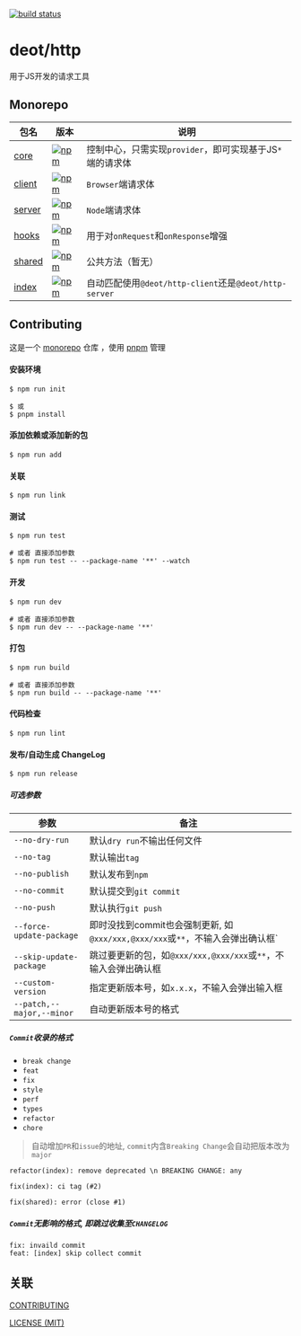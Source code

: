 [ci-image]: https://github.com/deot/http/actions/workflows/ci.yml/badge.svg?branch=main
[ci-url]: https://github.com/deot/http/actions/workflows/ci.yml

[![build status][ci-image]][ci-url]

# deot/http

用于JS开发的请求工具

## Monorepo

[npm-shared-image]: https://img.shields.io/npm/v/@deot/http-shared.svg
[npm-shared-url]: https://www.npmjs.com/package/@deot/http-shared

[npm-core-image]: https://img.shields.io/npm/v/@deot/http-core.svg
[npm-core-url]: https://www.npmjs.com/package/@deot/http-shared

[npm-client-image]: https://img.shields.io/npm/v/@deot/http-client.svg
[npm-client-url]: https://www.npmjs.com/package/@deot/http-shared

[npm-hooks-image]: https://img.shields.io/npm/v/@deot/http-hooks.svg
[npm-hooks-url]: https://www.npmjs.com/package/@deot/http-hooks

[npm-server-image]: https://img.shields.io/npm/v/@deot/http-server.svg
[npm-server-url]: https://www.npmjs.com/package/@deot/http-server

[npm-image]: https://img.shields.io/npm/v/@deot/http.svg
[npm-url]: https://www.npmjs.com/package/@deot/http

| 包名                        | 版本                                         | 说明                                             |
| ------------------------- | ------------------------------------------ | ---------------------------------------------- |
| [core](packages/core)     | [![npm][npm-core-image]][npm-core-url]     | 控制中心，只需实现`provider`，即可实现基于JS`*`端的请求体           |
| [client](packages/client) | [![npm][npm-client-image]][npm-client-url] | `Browser`端请求体                                  |
| [server](packages/server) | [![npm][npm-server-image]][npm-server-url] | `Node`端请求体                                     |
| [hooks](packages/hooks)   | [![npm][npm-hooks-image]][npm-hooks-url]   | 用于对`onRequest`和`onResponse`增强                  |
| [shared](packages/shared) | [![npm][npm-shared-image]][npm-shared-url] | 公共方法（暂无）                                       |
| [index](packages/index)   | [![npm][npm-image]][npm-url]               | 自动匹配使用`@deot/http-client`还是`@deot/http-server` |

## Contributing

这是一个 [monorepo](https://en.wikipedia.org/wiki/Monorepo) 仓库 ，使用 [pnpm](https://pnpm.io/) 管理

#### 安装环境

```console
$ npm run init 

$ 或
$ pnpm install
```

#### 添加依赖或添加新的包

```console
$ npm run add
```

#### 关联

```console
$ npm run link
```

#### 测试

```console
$ npm run test

# 或者 直接添加参数
$ npm run test -- --package-name '**' --watch
```

#### 开发

```console
$ npm run dev

# 或者 直接添加参数
$ npm run dev -- --package-name '**'
```

#### 打包

```console
$ npm run build

# 或者 直接添加参数
$ npm run build -- --package-name '**'
```

#### 代码检查

```console
$ npm run lint
```

#### 发布/自动生成 ChangeLog

```console
$ npm run release
```

##### 可选参数

| 参数                        | 备注                                                      |
| ------------------------- | ------------------------------------------------------- |
| `--no-dry-run`            | 默认`dry run`不输出任何文件                                      |
| `--no-tag`                | 默认输出`tag`                                               |
| `--no-publish`            | 默认发布到`npm`                                              |
| `--no-commit`             | 默认提交到`git commit`                                       |
| `--no-push`               | 默认执行`git push`                                          |
| `--force-update-package`  | 即时没找到commit也会强制更新, 如`@xxx/xxx,@xxx/xxx`或`**`，不输入会弹出确认框` |
| `--skip-update-package`   | 跳过要更新的包，如`@xxx/xxx,@xxx/xxx`或`**`，不输入会弹出确认框             |
| `--custom-version`        | 指定更新版本号，如`x.x.x`，不输入会弹出输入框                              |
| `--patch,--major,--minor` | 自动更新版本号的格式                                              |

##### `Commit`收录的格式

- `break change`
- `feat`
- `fix`
- `style`
- `perf`
- `types`
- `refactor`
- `chore`

> 自动增加`PR`和`issue`的地址, `commit`内含`Breaking Change`会自动把版本改为`major`

```shell
refactor(index): remove deprecated \n BREAKING CHANGE: any

fix(index): ci tag (#2)

fix(shared): error (close #1)
```

##### `Commit`无影响的格式, 即跳过收集至`CHANGELOG`

```shell
fix: invaild commit
feat: [index] skip collect commit
```

## 关联

[CONTRIBUTING](./.github/CONTRIBUTING.md)

[LICENSE (MIT)](./LICENSE)